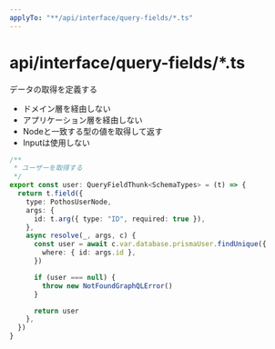 ```yaml
---
applyTo: "**/api/interface/query-fields/*.ts"
---
```


# api/interface/query-fields/*.ts

データの取得を定義する

- ドメイン層を経由しない
- アプリケーション層を経由しない
- Nodeと一致する型の値を取得して返す
- Inputは使用しない

```ts
/**
 * ユーザーを取得する
 */
export const user: QueryFieldThunk<SchemaTypes> = (t) => {
  return t.field({
    type: PothosUserNode,
    args: {
      id: t.arg({ type: "ID", required: true }),
    },
    async resolve(_, args, c) {
      const user = await c.var.database.prismaUser.findUnique({
        where: { id: args.id },
      })

      if (user === null) {
        throw new NotFoundGraphQLError()
      }

      return user
    },
  })
}
```
